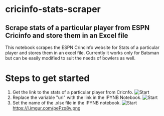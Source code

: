 # cricinfo-stats-scraper
## Scrape stats of a particular player from ESPN Cricinfo and store them in an Excel file
This notebook scrapes the ESPN Crincinfo website for Stats of a particular player and stores them in an excel file.
Currently it works only for Batsman but can be easily modified to suit the needs of bowlers as well.

# Steps to get started
1. Get the link to the stats of a particular player from Cricnfo.
![Start](https://i.imgur.com/d0HgLX0.png)
2. Replace the variable "url" with the link in the IPYNB Notebook.
![Start](https://i.imgur.com/pePzx8v.png)
3. Set the name of the .xlsx file in the IPYNB notebook.
![Start](https://i.imgur.com/13zPw0U.png)
https://i.imgur.com/pePzx8v.png
